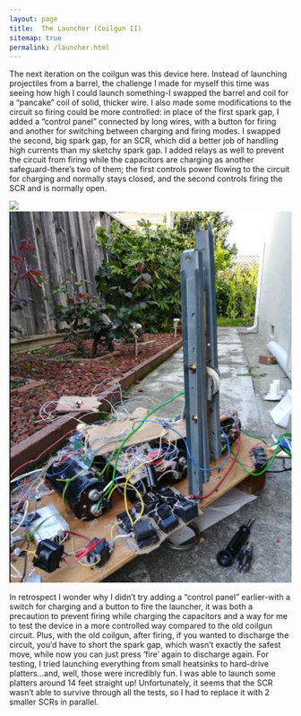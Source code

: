 ```yaml
---
layout: page
title:  The Launcher (Coilgun II)
sitemap: true
permalink: /launcher.html
---
```


<p>The next iteration on the coilgun was this device here. Instead of launching projectiles from a barrel, the challenge I made for myself this time was seeing how high I could launch something-I swapped the barrel and coil for a “pancake” coil of solid, thicker wire. I also made some modifications to the circuit so firing could be more controlled: in place of the first spark gap, I added a “control panel” connected by long wires, with a button for firing and another for switching between charging and firing modes. I swapped the second, big spark gap, for an SCR, which did a better job of handling high currents than my sketchy spark gap. I added relays as well to prevent the circuit from firing while the capacitors are charging as another safeguard-there’s two of them; the first controls power flowing to the circuit for charging and normally stays closed, and the second controls firing the SCR and is normally open.</p>

<img src="/images/posts/coilgun/launcher/Washer Launcher, Launching Washers_big.gif"/>

<img src="/images/posts/coilgun/launcher/sideview.png"/>

<p>In retrospect I wonder why I didn’t try adding a “control panel” earlier-with a switch for charging and a button to fire the launcher, it was both a precaution to prevent firing while charging the capacitors and a way for me to test the device in a more controlled way compared to the old coilgun circuit. Plus, with the old coilgun, after firing, if you wanted to discharge the circuit, you’d have to short the spark gap, which wasn’t exactly the safest move, while now you can just press ‘fire’ again to discharge again. For testing, I tried launching everything from small heatsinks to hard-drive platters...and, well, those were incredibly fun. I was able to launch some platters around 14 feet straight up! Unfortunately, it seems that the SCR wasn’t able to survive through all the tests, so I had to replace it with 2 smaller SCRs in parallel.</p>
